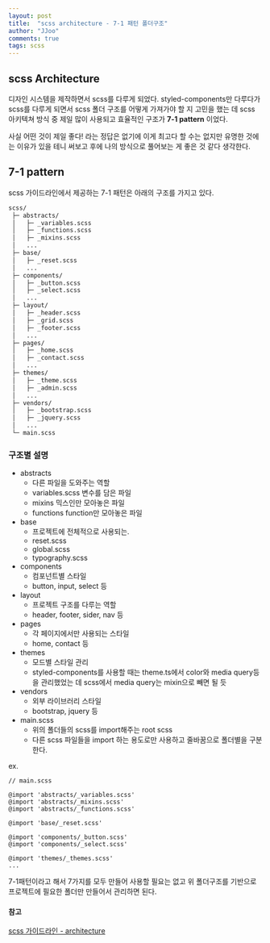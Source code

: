 ```yaml
---
layout: post
title:  "scss architecture - 7-1 패턴 폴더구조"
author: "JJoo"
comments: true
tags: scss
---
```



## scss Architecture 

디자인 시스템을 제작하면서 scss를 다루게 되었다. styled-components만 다루다가 scss를 다루게 되면서 scss 폴더 구조를 어떻게 가져가야 할 지 고민을 했는 데 
scss 아키텍쳐 방식 중 제일 많이 사용되고 효율적인 구조가 **7-1 pattern** 이었다. 

사실 어떤 것이 제일 좋다! 라는 정답은 없기에 이게 최고다 할 수는 없지만 유명한 것에는 이유가 있을 테니 써보고 후에 나의 방식으로 풀어보는 게 좋은 것 같다 생각한다. 


## 7-1 pattern 

scss 가이드라인에서 제공하는 7-1 패턴은 아래의 구조를 가지고 있다. 

```bash
scss/
 ├─ abstracts/
 │   ├─ _variables.scss
 │   ├─ _functions.scss
 │   ├─ _mixins.scss
 │   ...
 ├─ base/
 │   ├─ _reset.scss
 │   ...
 ├─ components/
 │   ├─ _button.scss
 │   ├─ _select.scss
 │   ...
 ├─ layout/
 │   ├─ _header.scss
 │   ├─ _grid.scss
 │   ├─ _footer.scss
 │   ...
 ├─ pages/
 │   ├─ _home.scss
 │   ├─ _contact.scss
 │   ...
 ├─ themes/
 │   ├─ _theme.scss
 │   ├─ _admin.scss
 │   ...
 ├─ vendors/
 │   ├─ _bootstrap.scss
 │   ├─ _jquery.scss
 │   ...
 └─ main.scss
```

### 구조별 설명 

- abstracts
  - 다른 파일을 도와주는 역할 
  - variables.scss 변수를 담은 파일 
  - mixins 믹스인만 모아놓은 파일
  - functions function만 모아놓은 파일
- base 
  - 프로젝트에 전체적으로 사용되는.
  - reset.scss 
  - global.scss
  - typography.scss
- components 
  - 컴포넌트별 스타일
  - button, input, select 등   
- layout
  - 프로젝트 구조를 다루는 역할
  - header, footer, sider, nav 등 
- pages
  - 각 페이지에서만 사용되는 스타일
  - home, contact 등 
- themes
  - 모드별 스타일 관리
  - styled-components를 사용할 때는 theme.ts에서 color와 media query등을 관리했었는 데 scss에서 media query는 mixin으로 빼면 될 듯 
- vendors
  - 외부 라이브러리 스타일 
  - bootstrap, jquery 등 
- main.scss 
  - 위의 폴더들의 scss를 import해주는 root scss 
  - 다른 scss 파일들을 import 하는 용도로만 사용하고 줄바꿈으로 폴더별을 구분한다. 
 
 ex. 
 ```
 // main.scss 
 
 @import 'abstracts/_variables.scss'
 @import 'abstracts/_mixins.scss'
 @import 'abstracts/_functions.scss'
 
 @import 'base/_reset.scss'
 
 @import 'components/_button.scss'
 @import 'components/_select.scss'
 
 @import 'themes/_themes.scss'
 ...
 
 ```


7-1패턴이라고 해서 7가지를 모두 만들어 사용할 필요는 없고 위 폴더구조를 기반으로 프로젝트에 필요한 폴더만 만들어서 관리하면 된다. 


#### 참고 

[scss 가이드라인 - architecture](https://sass-guidelin.es/#architecture)

